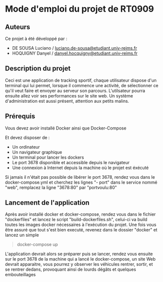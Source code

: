 # Mode d'emploi du projet de RT0909

## Auteurs

Ce projet à été développé par :
- DE SOUSA Luciano / luciano.de-sousa@etudiant.univ-reims.fr
- HOQUIGNY Danyel / danyel.hocquigny@etudiant.univ-reims.fr

## Description du projet

Ceci est une application de tracking sportif, chaque utilisateur dispose d'un terminal qui lui permet, lorsque il commence une activité, de sélectionner ce qu'il veut faire et envoyer au serveur son parcours. 
L'utilsateur pourra ensuite allez voir ses performances sur le site web.
Un système d'administration est aussi présent, attention aux petits malins.

## Prérequis

Vous devez avoir installé Docker ainsi que Docker-Compose

Et devez disposer de :
- Un ordinateur
- Un navigateur graphique
- Un terminal pour lancer les dockers
- Le port 3678 disponible et accessible depuis le navigateur
- Une connexion à Internet depuis la machine où le projet est éxécuté

Si jamais il n'était pas possible de libérer le port 3678, rendez vous dans le docker-compose.yml et cherchez les lignes "- port" dans le service nommé "web", remplacez la ligne "3678:80" par "portvoulu:80"

## Lancement de l'application

Après avoir installé docker et docker-compose, rendez vous dans le fichier "dockerfiles" et lancez le script "build-dockerfiles.sh", celui-ci va build toutes les images docker nécessaires à l'exécution du projet. Une fois vous être assuré que tout s'est bien executé, revenez dans le dossier "docker" et lancez un simple

> docker-compose up

L'application devrait alors se préparer puis se lancer, rendez vous ensuite sur le port 3678 de la machine qui a lancé le docker-compose, un site Web devrait apparaitre, vous pourrez y observer les véhicules rentrer, sortir, et se rentrer dedans, provoquant ainsi de lourds dégâts et quelques embouteillages

